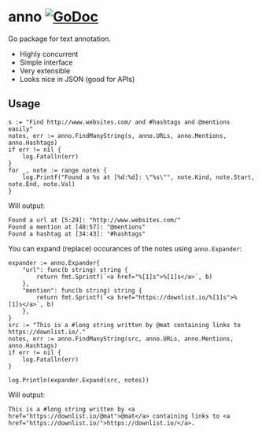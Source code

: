 # anno  [![GoDoc](https://godoc.org/github.com/downlist/anno?status.svg)](https://godoc.org/github.com/downlist/anno)

Go package for text annotation.

  * Highly concurrent
  * Simple interface
  * Very extensible
  * Looks nice in JSON (good for APIs)

## Usage

```
s := "Find http://www.websites.com/ and #hashtags and @mentions easily"
notes, err := anno.FindManyString(s, anno.URLs, anno.Mentions, anno.Hashtags)
if err != nil {
	log.Fatalln(err)
}
for _, note := range notes {
	log.Printf("Found a %s at [%d:%d]: \"%s\"", note.Kind, note.Start, note.End, note.Val)
}
```

Will output:

```
Found a url at [5:29]: "http://www.websites.com/"
Found a mention at [48:57]: "@mentions"
Found a hashtag at [34:43]: "#hashtags"
```

You can expand (replace) occurances of the notes using `anno.Expander`:

```
expander := anno.Expander{
	"url": func(b string) string {
		return fmt.Sprintf(`<a href="%[1]s">%[1]s</a>`, b)
	},
	"mention": func(b string) string {
		return fmt.Sprintf(`<a href="https://downlist.io/%[1]s">%[1]s</a>`, b)
	},
}
src := "This is a #long string written by @mat containing links to https://downlist.io/."
notes, err := anno.FindManyString(src, anno.URLs, anno.Mentions, anno.Hashtags)
if err != nil {
	log.Fatalln(err)	
}

log.Println(expander.Expand(src, notes))
```

Will output:

```
This is a #long string written by <a href="https://downlist.io/@mat">@mat</a> containing links to <a href="https://downlist.io/">https://downlist.io/</a>.
```
